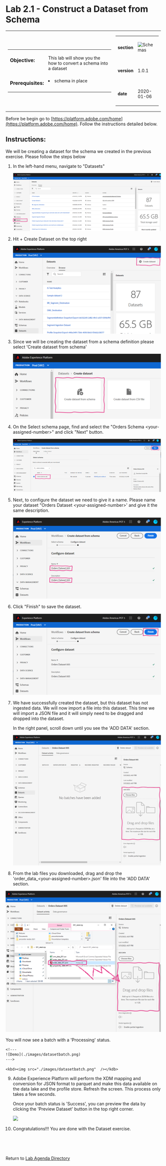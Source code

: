 Lab 2.1 - Construct a Dataset from Schema
==========
<table style="border-collapse: collapse; border: none;" class="tab" cellspacing="0" cellpadding="0">

<tr style="border: none;">

<div align="left">
<td width="600" style="border: none;">
<table>
<tbody valign="top">
      <tr width="500">
            <td valign="top"><h3>Objective:</h3></td>
            <td valign="top"><br>This lab will show you the how to convert a schema into a dataset
            </td>
     </tr>
     <tr width="500">
           <td valign="top"><h3>Prerequisites:</h3></td>
           <td valign="top"><br>
                            <li>schema in place
           </td>
     </tr>
</tbody>
</table>
</td>
</div>

<div align="right">
<td style="border: none;" valign="top">

<table>
<tbody valign="top">
      <tr>
            <td valign="middle" height="70"><b>section</b></td>
            <td valign="middle" height="70"><img src="https://github.com/adobe/AEP-Hands-on-Labs/blob/master/assets/images/left_hand_nav_menu_schemas.png?raw=true" alt="Schemas"></td>
      </tr>
      <tr>
            <td valign="middle" height="70"><b>version</b></td>
            <td valign="middle" height="70">1.0.1</td>
      </tr>
      <tr>
            <td valign="middle" height="70"><b>date</b></td>
            <td valign="middle" height="70">2020-01-06</td>
      </tr>
</tbody>
</table>
</td>
</div>

</tr>
</table>

Before be begin go to [https://platform.adobe.com/home](https://platform.adobe.com/home). Follow the instructions detailed below.

Instructions:
-----------------

We will be creating a dataset for the schema we created in the previous exercise. Please follow the steps below
1. In the left-hand menu, navigate to "Datasets"

      <!--
      ![Demo](./images/datasetshome.png)
      -->
      <kbd><img src="./images/datasetshome.png"  /></kbd>
      
2. Hit + Create Dataset on the top right

      <!--
      ![Demo](./images/datasetcreate.png)
      -->
      <kbd><img src="./images/datasetcreate.png"  /></kbd>
      
3. Since we will be creating the dataset from a schema definition please select 'Create dataset from schema'

      <!--
      ![Demo](./images/datasetcreate2.png)
      -->
      <kbd><img src="./images/datasetcreate2.png"  /></kbd>
 
4. On the Select schema page, find and select the "Orders Schema &lt;your-assigned-number>" and click "Next" button.
      
      <!--
      ![Demo](./images/datasetschema.png)
      -->
      <kbd><img src="./images/datasetschema.png"  /></kbd>
      
5. Next, to configure the dataset we need to give it a name. Please name your dataset "Orders Dataset &lt;your-assigned-number>' and give it the same description.
      
      <!--
      ![Demo](./images/datasetname.png) 
      -->
      <kbd><img src="./images/datasetname.png"  /></kbd>
 
6. Click "Finish" to save the dataset.
      
      <!--
      ![Demo](./images/datasetfinish.png) 
      -->
      <kbd><img src="./images/datasetfinish.png"  /></kbd> 

7. We have successfully created the dataset, but this dataset has not ingested data. We will now import a file into this dataset. This time we will import a JSON file and it will simply need to be dragged and dropped into the dataset. 

    In the right panel, scroll down until you see the 'ADD DATA' section.

    <!--  
    ![Demo](./images/datasetadddata.png) 
    -->
    <kbd><img src="./images/datasetadddata.png"  /></kbd> 

8. From the lab files you downloaded, drag and drop the 'order_data_&lt;your-assigned-number>.json' file into the 'ADD DATA' section.

<kbd><img src="./images/datasetbatchdragdrop.png"  /></kdb>

You will now see a batch with a 'Processing' status.


    <!---
    ![Demo](./images/datasetbatch.png)
    --->

    <kbd><img src="./images/datasetbatch.png"  /></kdb>


9. Adobe Experience Platform will perform the XDM mapping and conversion for JSON format to parquet and make this data available on the data lake and the profile store. Refresh the screen. This process only takes a few seconds.

    Once your batch status is 'Success', you can preview the data by clicking the 'Preview Dataset' button in the top right corner.

    <!--  
    ![Demo](./images/datasetpreview.png)
     -->
     
    <kbd><img src="./images/datasetpreview.png"  /></kdb>

10. Congratulations!!! You are done with the Dataset exercise.


<br>
<br>
<br>

Return to [Lab Agenda Directory](https://github.com/adobe/AEP-Hands-on-Labs/blob/master/labs/retail/README.md#lab-agenda)


